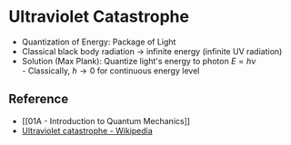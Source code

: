 # Ultraviolet Catastrophe

- Quantization of Energy: Package of Light
- Classical black body radiation → infinite energy (infinite UV radiation)
- Solution (Max Plank): Quantize light's energy to photon $E=h\nu$  
         - Classically, $h\to 0$ for continuous energy level

## Reference

- [[01A - Introduction to Quantum Mechanics]]
- [Ultraviolet catastrophe - Wikipedia](https://en.wikipedia.org/wiki/Ultraviolet_catastrophe)
